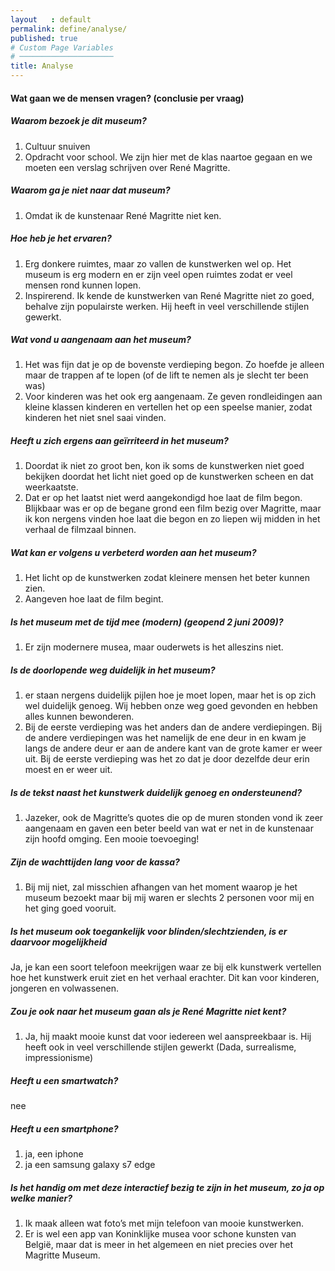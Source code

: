 ```yaml
---
layout   : default
permalink: define/analyse/
published: true
# Custom Page Variables
# ─────────────────────
title: Analyse
---
```

#### Wat gaan we de mensen vragen? (conclusie per vraag)
##### **Waarom bezoek je dit museum?**
1. Cultuur snuiven
2. Opdracht voor school. We zijn hier met de klas naartoe gegaan en we moeten een verslag schrijven over René Magritte.

##### **Waarom ga je niet naar dat museum?**
1. Omdat ik de kunstenaar René Magritte niet ken.

##### **Hoe heb je het ervaren?**
1. Erg donkere ruimtes, maar zo vallen de kunstwerken wel op. Het museum is erg modern en er zijn veel open ruimtes zodat er veel mensen rond kunnen lopen.
2. Inspirerend. Ik kende de kunstwerken van René Magritte niet zo goed, behalve zijn populairste werken. Hij heeft in veel verschillende stijlen gewerkt.

##### **Wat vond u aangenaam aan het museum?**
1. Het was fijn dat je op de bovenste verdieping begon. Zo hoefde je alleen maar de trappen af te lopen (of de lift te nemen als je slecht ter been was)
2. Voor kinderen was het ook erg aangenaam. Ze geven rondleidingen aan kleine klassen kinderen en vertellen het op een speelse manier, zodat kinderen het niet snel saai vinden.

##### **Heeft u zich ergens aan geïrriteerd in het museum?**
1. Doordat ik niet zo groot ben, kon ik soms de kunstwerken niet goed bekijken doordat het licht niet goed op de kunstwerken scheen en dat weerkaatste.
2. Dat er op het laatst niet werd aangekondigd hoe laat de film begon. Blijkbaar was er op de begane grond een film bezig over Magritte, maar ik kon nergens vinden hoe laat die begon en zo liepen wij midden in het verhaal de filmzaal binnen.

##### **Wat kan er volgens u verbeterd worden aan het museum?**
1. Het licht op de kunstwerken zodat kleinere mensen het beter kunnen zien.
2. Aangeven hoe laat de film begint.

##### **Is het museum met de tijd mee (modern) (geopend 2 juni 2009)?**
1. Er zijn modernere musea, maar ouderwets is het alleszins niet. 


##### **Is de doorlopende weg duidelijk in het museum?**
1. er staan nergens duidelijk pijlen hoe je moet lopen, maar het is op zich wel duidelijk genoeg. Wij hebben onze weg goed gevonden en hebben alles kunnen bewonderen.
2. Bij de eerste verdieping was het anders dan de andere verdiepingen. Bij de andere verdiepingen was het namelijk de ene deur in en kwam je langs de andere deur er aan de andere kant van de grote kamer er weer uit. Bij de eerste verdieping was het zo dat je door dezelfde deur erin moest en er weer uit.


##### **Is de tekst naast het kunstwerk duidelijk genoeg en ondersteunend?**
1. Jazeker, ook de Magritte’s quotes die op de muren stonden vond ik zeer aangenaam en gaven een beter beeld van wat er net in de kunstenaar zijn hoofd omging. Een mooie toevoeging!

##### **Zijn de wachttijden lang voor de kassa?**
1. Bij mij niet, zal misschien afhangen van het moment waarop je het museum bezoekt maar bij mij waren er slechts 2 personen voor mij en het ging goed vooruit.


##### **Is het museum ook toegankelijk voor blinden/slechtzienden, is er daarvoor mogelijkheid**
Ja, je kan een soort telefoon meekrijgen waar ze bij elk kunstwerk vertellen hoe het kunstwerk eruit ziet en het verhaal erachter. Dit kan voor kinderen, jongeren en volwassenen.

##### **Zou je ook naar het museum gaan als je René Magritte niet kent?**
1. Ja, hij maakt mooie kunst dat voor iedereen wel aanspreekbaar is. Hij heeft ook in veel verschillende stijlen gewerkt (Dada, surrealisme, impressionisme)

##### **Heeft u een smartwatch?**
nee


##### **Heeft u een smartphone?**
1. ja, een iphone
2. ja een samsung galaxy s7 edge


##### **Is het handig om met deze interactief bezig te zijn in het museum, zo ja op welke manier?**
1. Ik maak alleen wat foto’s met mijn telefoon van mooie kunstwerken.
2. Er is wel een app van Koninklijke musea voor schone kunsten van België, maar dat is meer in het algemeen en niet precies over het Magritte Museum.
